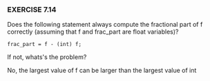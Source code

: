 ### EXERCISE 7.14
Does the following statement always compute the fractional part of f correctly (assuming that f and frac_part are float variables)? 

```
frac_part = f - (int) f;
```

If not, whats's the problem?

No, the largest value of f can be larger than the largest value of int 
